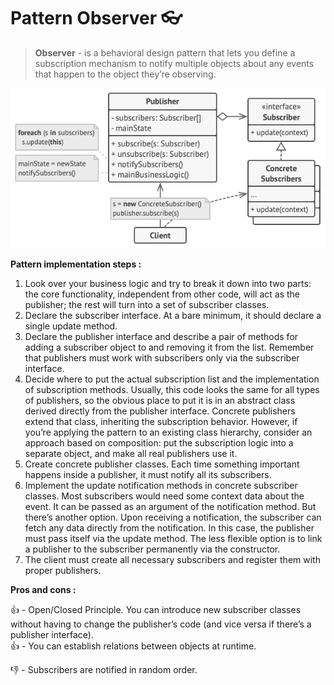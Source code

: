 # Pattern Observer 👓

> **Observer** - is a behavioral design pattern that lets you define a subscription mechanism to notify multiple 
> objects about any events that happen to the object they’re observing.

![observer structure](../../assets/observer-structure.png)

**Pattern implementation steps :**

1. Look over your business logic and try to break it down into two parts: the core functionality, independent from 
   other code, will act as the publisher; the rest will turn into a set of subscriber classes.
2. Declare the subscriber interface. At a bare minimum, it should declare a single update method.
3. Declare the publisher interface and describe a pair of methods for adding a subscriber object to and removing it 
   from the list. Remember that publishers must work with subscribers only via the subscriber interface.
4. Decide where to put the actual subscription list and the implementation of subscription methods. Usually, this code 
   looks the same for all types of publishers, so the obvious place to put it is in an abstract class derived directly 
   from the publisher interface. Concrete publishers extend that class, inheriting the subscription behavior. However, 
   if you’re applying the pattern to an existing class hierarchy, consider an approach based on composition: put the 
   subscription logic into a separate object, and make all real publishers use it.
5. Create concrete publisher classes. Each time something important happens inside a publisher, it must notify all its 
   subscribers.
6. Implement the update notification methods in concrete subscriber classes. Most subscribers would need some context 
   data about the event. It can be passed as an argument of the notification method. But there’s another option. Upon 
   receiving a notification, the subscriber can fetch any data directly from the notification. In this case, the 
   publisher must pass itself via the update method. The less flexible option is to link a publisher to the subscriber 
   permanently via the constructor.
7. The client must create all necessary subscribers and register them with proper publishers.

**Pros and cons :**

👍 - Open/Closed Principle. You can introduce new subscriber classes without having to change the publisher’s code 
     (and vice versa if there’s a publisher interface).\
👍 - You can establish relations between objects at runtime.

👎 - Subscribers are notified in random order.

